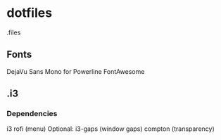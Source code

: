 # dotfiles
.files


## Fonts

DejaVu Sans Mono for Powerline
FontAwesome

## .i3

### Dependencies
i3
rofi (menu)
Optional:
i3-gaps (window gaps)
compton (transparency)
